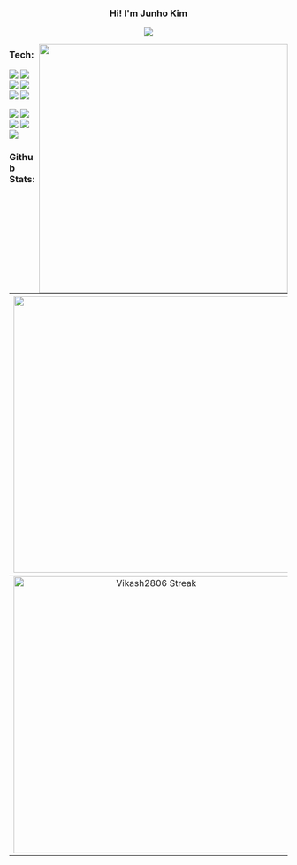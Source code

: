 ### <p align="center">Hi! I'm Junho Kim</p>

<p align="center"> 
  <a href="https://github.com/Magiof"><img src="https://typing-text-svg.herokuapp.com?font=&color=1E8CBE&center=true&vCenter=true&lines=Junho+Kim+;%F0%9F%9A%80+Junior+Fronnt-End+Developer;"></a>

<a href="#"><img width="450" align="right" src="https://c.tenor.com/DBqjevyA2o4AAAAd/bongo-cat-codes.gif"  /></a>
### Tech:
<img src="https://img.shields.io/badge/HTML5-E34F26?style=for-the-badge&logo=HTML5&logoColor=white"/> <img src="https://img.shields.io/badge/CSS3-1572B6?style=for-the-badge&logo=CSS3&logoColor=whitek"/> <img src="https://img.shields.io/badge/JavaScript-F7DF1E?style=for-the-badge&logo=JavaScript&logoColor=black"/> <img src="https://img.shields.io/badge/React-61DAFB?style=for-the-badge&logo=React&logoColor=white"/> <img src="https://img.shields.io/badge/Redux-764ABC?style=for-the-badge&logo=Redux&logoColor=white"/> <img src="https://img.shields.io/badge/styled components-DB7093?style=for-the-badge&logo=styled components&logoColor=white"/> 



<img src="https://img.shields.io/badge/C++-black?style=for-the-badge&logo=C++&logoColor=#00599C"/> <img src="https://img.shields.io/badge/Unreal Engine-EEEEEE?style=for-the-badge&logo=Unreal Engine&logoColor=0E1128"/> <img src="https://img.shields.io/badge/.NET-E77F26?style=for-the-badge&logo=.NET&logoColor=512BD4"/> <img src="https://img.shields.io/badge/Unity-EEEEEE?style=for-the-badge&logo=Unity&logoColor=000000"/>  <img src="https://img.shields.io/badge/Firebase-FFCA28?style=for-the-badge&logo=Firebase&logoColor=black"/>



### Github Stats:

<img width="500em" src="https://github-profile-trophy.vercel.app/?username=kevinkim910408&theme=radical&row=2&column=4&margin-w=10&margin-h=15&no-bg=true)](https://github.com/ryo-ma/github-profile-trophy"> |  <img  width="450em" src="https://github-readme-stats.vercel.app/api/top-langs?username=kevinkim910408&show_icons=true&locale=en&layout=compact&theme=radical" alt="seongwon's Most used lang" />
:-------------------------:|:-------------------------:
<img  width="500em"   src="https://github-readme-streak-stats.herokuapp.com/?user=kevinkim910408&theme=radical" alt="Vikash2806 Streak" /> | <img  width="450em" align="center" alt="JunhoKim's Github stats"  src="https://github-readme-stats.vercel.app/api?username=kevinkim910408&show_icons=true&count_private=true&theme=radical" /> 

